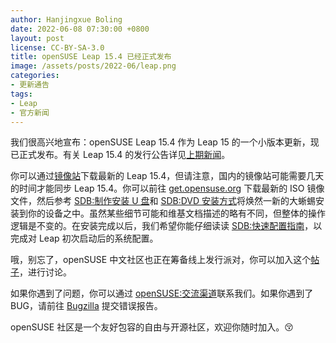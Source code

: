 ```yaml
---
author: Hanjingxue Boling
date: 2022-06-08 07:30:00 +0800
layout: post
license: CC-BY-SA-3.0
title: openSUSE Leap 15.4 已经正式发布
image: /assets/posts/2022-06/leap.png
categories:
- 更新通告
tags:
- Leap
- 官方新闻
---
```


我们很高兴地宣布：openSUSE Leap 15.4 作为 Leap 15 的一个小版本更新，现已正式发布。有关 Leap 15.4 的发行公告详见[上期新闻](https://suse.org.cn/%E6%9B%B4%E6%96%B0%E9%80%9A%E5%91%8A/2022/05/28/openSUSE-Leap-15.4-%E5%8F%91%E8%A1%8C%E5%85%AC%E5%91%8A.html)。

你可以通过[镜像站](https://zh.opensuse.org/openSUSE:%E9%95%9C%E5%83%8F)下载最新的 Leap 15.4，但请注意，国内的镜像站可能需要几天的时间才能同步 Leap 15.4。你可以前往 [get.opensuse.org](https://get.opensuse.org/leap) 下载最新的 ISO 镜像文件，然后参考 [SDB:制作安装 U 盘](https://zh.opensuse.org/SDB:%E5%88%B6%E4%BD%9C%E5%AE%89%E8%A3%85_U_%E7%9B%98)和 [SDB:DVD 安装方式](https://zh.opensuse.org/SDB:DVD_%E5%AE%89%E8%A3%85%E6%96%B9%E5%BC%8F)将焕然一新的大蜥蜴安装到你的设备之中。虽然某些细节可能和维基文档描述的略有不同，但整体的操作逻辑是不变的。在安装完成以后，我们希望你能仔细读读 [SDB:快速配置指南](https://zh.opensuse.org/SDB:%E5%BF%AB%E9%80%9F%E9%85%8D%E7%BD%AE%E6%8C%87%E5%8D%97)，以完成对 Leap 初次启动后的系统配置。

哦，别忘了，openSUSE 中文社区也正在筹备线上发行派对，你可以加入这个[帖子](https://forum.suse.org.cn/t/topic/15049)，进行讨论。

如果你遇到了问题，你可以通过 [openSUSE:交流渠道](https://zh.opensuse.org/openSUSE:%E4%BA%A4%E6%B5%81%E6%B8%A0%E9%81%93#.E5.85.B3.E4.BA.8E.E7.AE.80.E4.BD.93.E4.B8.AD.E6.96.87)联系我们。如果你遇到了 BUG，请前往 [Bugzilla](https://bugzilla.opensuse.org/index.cgi) 提交错误报告。

openSUSE 社区是一个友好包容的自由与开源社区，欢迎你随时加入。😚
